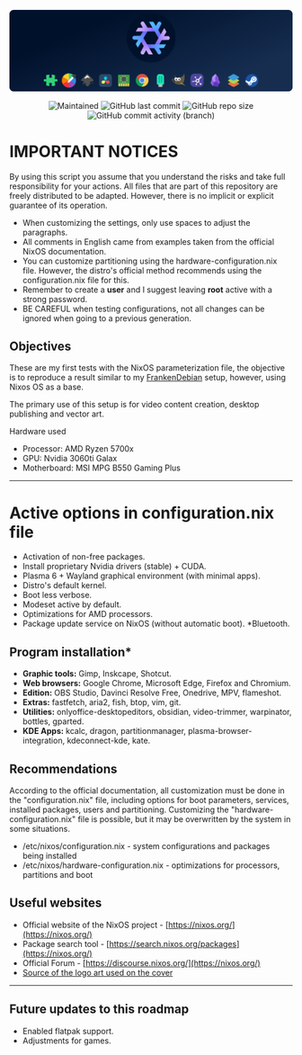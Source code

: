 <p align="center">
<img width="800px" src="https://github.com/eddiecsilva/nixos-dotfilles/blob/main/project_nixos_thumb.png" align="center" alt="white" /><br><br>

<!-- (website for icons: https://shields.io/ ) -->

<img alt="Maintained" src="https://img.shields.io/badge/Maintained%3F-Yes-green">
<img alt="GitHub last commit" src="https://img.shields.io/github/last-commit/eddiecsilva/nixos-dotfilles">
<img alt="GitHub repo size" src="https://img.shields.io/github/repo-size/eddiecsilva/nixos-dotfilles">
<img alt="GitHub commit activity (branch)" src="https://img.shields.io/github/commit-activity/y/eddiecsilva/nixos-dotfilles">

</p>

# IMPORTANT NOTICES
By using this script you assume that you understand the risks and take full responsibility for your actions. All files that are part of this repository are freely distributed to be adapted. However, there is no implicit or explicit guarantee of its operation.

- When customizing the settings, only use spaces to adjust the paragraphs.
- All comments in English came from examples taken from the official NixOS documentation.
- You can customize partitioning using the hardware-configuration.nix file. However, the distro's official method recommends using the configuration.nix file for this.
- Remember to create a **user** and I suggest leaving **root** active with a strong password.
- BE CAREFUL when testing configurations, not all changes can be ignored when going to a previous generation.

## Objectives
These are my first tests with the NixOS parameterization file, the objective is to reproduce a result similar to my [FrankenDebian](https://github.com/eddiecsilva/debian-post-install) setup, however, using Nixos OS as a base.

The primary use of this setup is for video content creation, desktop publishing and vector art.

Hardware used
- Processor: AMD Ryzen 5700x
- GPU: Nvidia 3060ti Galax
- Motherboard: MSI MPG B550 Gaming Plus

---

# Active options in configuration.nix file
* Activation of non-free packages.
* Install proprietary Nvidia drivers (stable) + CUDA.
* Plasma 6 + Wayland graphical environment (with minimal apps).
* Distro's default kernel.
* Boot less verbose.
* Modeset active by default.
* Optimizations for AMD processors.
* Package update service on NixOS (without automatic boot).
*Bluetooth.

## Program installation*
* **Graphic tools:** Gimp, Inskcape, Shotcut.
* **Web browsers:** Google Chrome, Microsoft Edge, Firefox and Chromium.
* **Edition:** OBS Studio, Davinci Resolve Free, Onedrive, MPV, flameshot.
* **Extras:** fastfetch, aria2, fish, btop, vim, git.
* **Utilities:** onlyoffice-desktopeditors, obsidian, video-trimmer, warpinator, bottles, gparted.
* **KDE Apps:** kcalc, dragon, partitionmanager, plasma-browser-integration, kdeconnect-kde, kate.

## Recommendations
According to the official documentation, all customization must be done in the "configuration.nix" file, including options for boot parameters, services, installed packages, users and partitioning. Customizing the "hardware-configuration.nix" file is possible, but it may be overwritten by the system in some situations.

* /etc/nixos/configuration.nix - system configurations and packages being installed
* /etc/nixos/hardware-configuration.nix - optimizations for processors, partitions and boot

## Useful websites
- Official website of the NixOS project - [https://nixos.org/](https://nixos.org/)
- Package search tool - [https://search.nixos.org/packages](https://nixos.org/)
- Official Forum - [https://discourse.nixos.org/](https://nixos.org/)
- [Source of the logo art used on the cover](https://github.com/NixOS/nixos-artwork/issues/50)

---

## Future updates to this roadmap
* Enabled flatpak support.
* Adjustments for games.